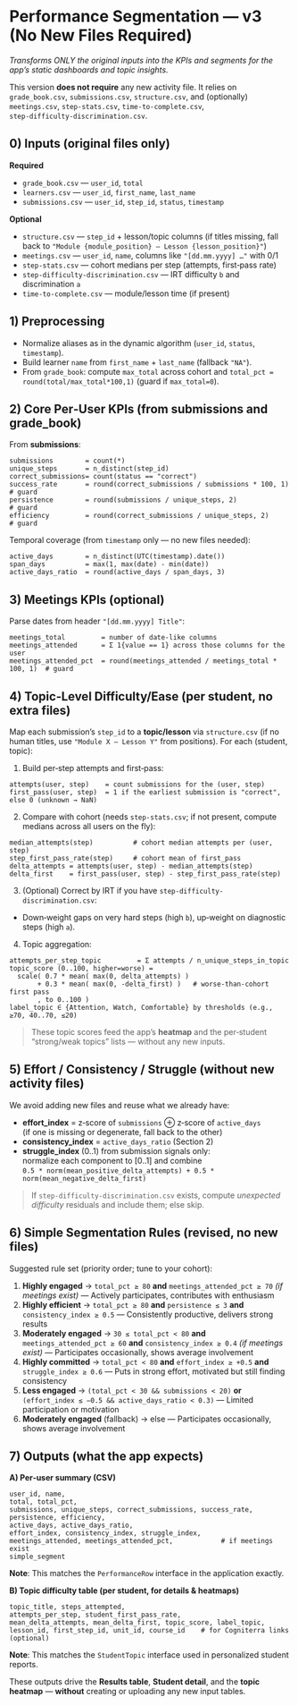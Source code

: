 # Performance Segmentation — **v3 (No New Files Required)**
*Transforms ONLY the original inputs into the KPIs and segments for the app’s static dashboards and topic insights.*

This version **does not require** any new activity file. It relies on `grade_book.csv`, `submissions.csv`, `structure.csv`, and (optionally) `meetings.csv`, `step‑stats.csv`, `time‑to‑complete.csv`, `step‑difficulty‑discrimination.csv`.


## 0) Inputs (original files only)
**Required**
- `grade_book.csv` — `user_id`, `total`
- `learners.csv` — `user_id`, `first_name`, `last_name`
- `submissions.csv` — `user_id`, `step_id`, `status`, `timestamp`

**Optional**
- `structure.csv` — `step_id` + lesson/topic columns (if titles missing, fall back to `"Module {module_position} — Lesson {lesson_position}"`)
- `meetings.csv` — `user_id`, `name`, columns like `"[dd.mm.yyyy] …"` with 0/1
- `step-stats.csv` — cohort medians per step (attempts, first‑pass rate)
- `step-difficulty-discrimination.csv` — IRT difficulty `b` and discrimination `a`
- `time-to-complete.csv` — module/lesson time (if present)


## 1) Preprocessing
- Normalize aliases as in the dynamic algorithm (`user_id`, `status`, `timestamp`).
- Build learner `name` from `first_name` + `last_name` (fallback `"NA"`).
- From `grade_book`: compute `max_total` across cohort and `total_pct = round(total/max_total*100,1)` (guard if `max_total=0`).


## 2) Core Per‑User KPIs (from submissions and grade_book)
From **submissions**:
```
submissions        = count(*)
unique_steps       = n_distinct(step_id)
correct_submissions= count(status == "correct")
success_rate       = round(correct_submissions / submissions * 100, 1)   # guard
persistence        = round(submissions / unique_steps, 2)                 # guard
efficiency         = round(correct_submissions / unique_steps, 2)         # guard
```

Temporal coverage (from `timestamp` only — no new files needed):
```
active_days        = n_distinct(UTC(timestamp).date())
span_days          = max(1, max(date) - min(date))
active_days_ratio  = round(active_days / span_days, 3)
```


## 3) Meetings KPIs (optional)
Parse dates from header `"[dd.mm.yyyy] Title"`:
```
meetings_total         = number of date-like columns
meetings_attended      = Σ 1{value == 1} across those columns for the user
meetings_attended_pct  = round(meetings_attended / meetings_total * 100, 1)  # guard
```


## 4) Topic‑Level Difficulty/Ease (per student, no extra files)
Map each submission’s `step_id` to a **topic/lesson** via `structure.csv` (if no human titles, use `"Module X — Lesson Y"` from positions). For each (student, topic):

1) Build per‑step attempts and first‑pass:
```
attempts(user, step)    = count submissions for the (user, step)
first_pass(user, step)  = 1 if the earliest submission is "correct", else 0 (unknown → NaN)
```

2) Compare with cohort (needs `step-stats.csv`; if not present, compute medians across all users on the fly):
```
median_attempts(step)          # cohort median attempts per (user, step)
step_first_pass_rate(step)     # cohort mean of first_pass
delta_attempts = attempts(user, step) - median_attempts(step)
delta_first    = first_pass(user, step) - step_first_pass_rate(step)
```

3) (Optional) Correct by IRT if you have `step-difficulty-discrimination.csv`:
- Down‑weight gaps on very hard steps (high `b`), up‑weight on diagnostic steps (high `a`).

4) Topic aggregation:
```
attempts_per_step_topic         = Σ attempts / n_unique_steps_in_topic
topic_score (0..100, higher=worse) =
  scale( 0.7 * mean( max(0, delta_attempts) ) 
       + 0.3 * mean( max(0, -delta_first) )   # worse-than-cohort first pass
       , to 0..100 )
label_topic ∈ {Attention, Watch, Comfortable} by thresholds (e.g., ≥70, 40..70, ≤20)
```
> These topic scores feed the app’s **heatmap** and the per‑student “strong/weak topics” lists — without any new inputs.


## 5) Effort / Consistency / Struggle (without new activity files)
We avoid adding new files and reuse what we already have:

- **effort_index** = z‑score of `submissions` ⊕ z‑score of `active_days`  
  (if one is missing or degenerate, fall back to the other)
- **consistency_index** = `active_days_ratio` (Section 2)
- **struggle_index** (0..1) from submission signals only:  
  normalize each component to [0..1] and combine  
  `0.5 * norm(mean_positive_delta_attempts) + 0.5 * norm(mean_negative_delta_first)`

> If `step-difficulty-discrimination.csv` exists, compute *unexpected difficulty* residuals and include them; else skip.


## 6) Simple Segmentation Rules (revised, no new files)
Suggested rule set (priority order; tune to your cohort):

1. **Highly engaged** → `total_pct ≥ 80` **and** `meetings_attended_pct ≥ 70` *(if meetings exist)* — Actively participates, contributes with enthusiasm
2. **Highly efficient** → `total_pct ≥ 80` **and** `persistence ≤ 3` **and** `consistency_index ≥ 0.5` — Consistently productive, delivers strong results
3. **Moderately engaged** → `30 ≤ total_pct < 80` **and** `meetings_attended_pct ≥ 60` **and** `consistency_index ≥ 0.4` *(if meetings exist)* — Participates occasionally, shows average involvement
4. **Highly committed** → `total_pct < 80` **and** `effort_index ≥ +0.5` **and** `struggle_index ≥ 0.6` — Puts in strong effort, motivated but still finding consistency
5. **Less engaged** → `(total_pct < 30 && submissions < 20)` **or** `(effort_index ≤ −0.5 && active_days_ratio < 0.3)` — Limited participation or motivation
6. **Moderately engaged** (fallback) → else — Participates occasionally, shows average involvement


## 7) Outputs (what the app expects)
**A) Per‑user summary (CSV)**
```
user_id, name,
total, total_pct,
submissions, unique_steps, correct_submissions, success_rate, persistence, efficiency,
active_days, active_days_ratio,
effort_index, consistency_index, struggle_index,
meetings_attended, meetings_attended_pct,            # if meetings exist
simple_segment
```

**Note**: This matches the `PerformanceRow` interface in the application exactly.

**B) Topic difficulty table (per student, for details & heatmaps)**
```
topic_title, steps_attempted,
attempts_per_step, student_first_pass_rate,
mean_delta_attempts, mean_delta_first, topic_score, label_topic,
lesson_id, first_step_id, unit_id, course_id    # for Cogniterra links (optional)
```

**Note**: This matches the `StudentTopic` interface used in personalized student reports.

These outputs drive the **Results table**, **Student detail**, and the **topic heatmap** — **without** creating or uploading any new input tables.

